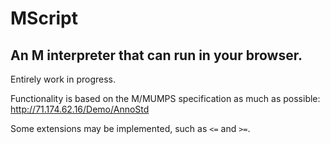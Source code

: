 # MScript

## An M interpreter that can run in your browser.

Entirely work in progress.

Functionality is based on the M/MUMPS specification as much as possible:
http://71.174.62.16/Demo/AnnoStd

Some extensions may be implemented, such as `<=` and `>=`.
